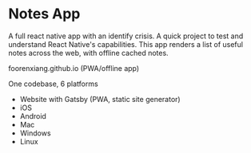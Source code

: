 # Notes App

A full react native app with an identify crisis. A quick project to test and understand React Native's capabilities. This app renders a list of useful notes across the web, with offline cached notes.

foorenxiang.github.io (PWA/offline app)

One codebase, 6 platforms
- Website with Gatsby (PWA, static site generator)
- iOS
- Android
- Mac
- Windows
- Linux
